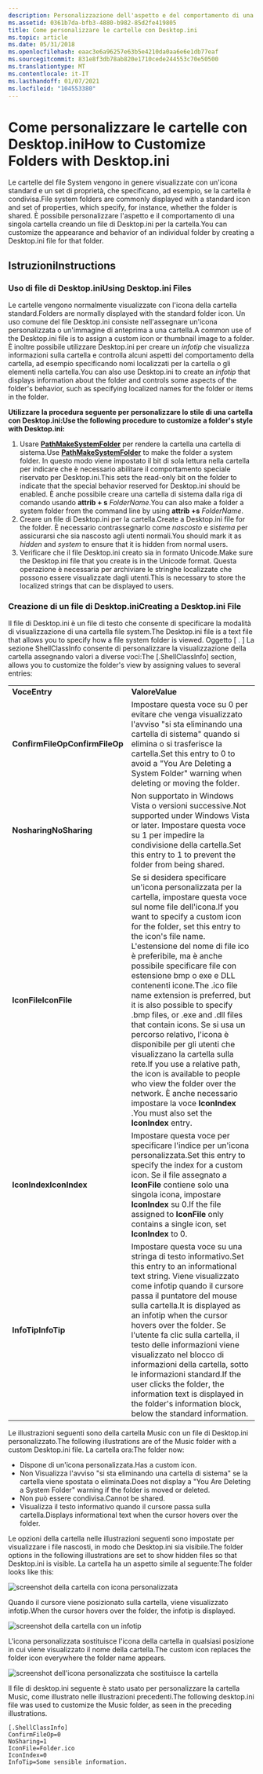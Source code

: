 ```yaml
---
description: Personalizzazione dell'aspetto e del comportamento di una singola cartella con Desktop.ini.
ms.assetid: 0361b7da-bfb3-4880-b982-85d2fe419805
title: Come personalizzare le cartelle con Desktop.ini
ms.topic: article
ms.date: 05/31/2018
ms.openlocfilehash: eaac3e6a96257e63b5e4210da0aa6e6e1db77eaf
ms.sourcegitcommit: 831e8f3db78ab820e1710cede244553c70e50500
ms.translationtype: MT
ms.contentlocale: it-IT
ms.lasthandoff: 01/07/2021
ms.locfileid: "104553380"
---
```

# <a name="how-to-customize-folders-with-desktopini"></a><span data-ttu-id="4d11f-103">Come personalizzare le cartelle con Desktop.ini</span><span class="sxs-lookup"><span data-stu-id="4d11f-103">How to Customize Folders with Desktop.ini</span></span>

<span data-ttu-id="4d11f-104">Le cartelle del file System vengono in genere visualizzate con un'icona standard e un set di proprietà, che specificano, ad esempio, se la cartella è condivisa.</span><span class="sxs-lookup"><span data-stu-id="4d11f-104">File system folders are commonly displayed with a standard icon and set of properties, which specify, for instance, whether the folder is shared.</span></span> <span data-ttu-id="4d11f-105">È possibile personalizzare l'aspetto e il comportamento di una singola cartella creando un file di Desktop.ini per la cartella.</span><span class="sxs-lookup"><span data-stu-id="4d11f-105">You can customize the appearance and behavior of an individual folder by creating a Desktop.ini file for that folder.</span></span>

## <a name="instructions"></a><span data-ttu-id="4d11f-106">Istruzioni</span><span class="sxs-lookup"><span data-stu-id="4d11f-106">Instructions</span></span>

### <a name="using-desktopini-files"></a><span data-ttu-id="4d11f-107">Uso di file di Desktop.ini</span><span class="sxs-lookup"><span data-stu-id="4d11f-107">Using Desktop.ini Files</span></span>

<span data-ttu-id="4d11f-108">Le cartelle vengono normalmente visualizzate con l'icona della cartella standard.</span><span class="sxs-lookup"><span data-stu-id="4d11f-108">Folders are normally displayed with the standard folder icon.</span></span> <span data-ttu-id="4d11f-109">Un uso comune del file Desktop.ini consiste nell'assegnare un'icona personalizzata o un'immagine di anteprima a una cartella.</span><span class="sxs-lookup"><span data-stu-id="4d11f-109">A common use of the Desktop.ini file is to assign a custom icon or thumbnail image to a folder.</span></span> <span data-ttu-id="4d11f-110">È inoltre possibile utilizzare Desktop.ini per creare un *infotip* che visualizza informazioni sulla cartella e controlla alcuni aspetti del comportamento della cartella, ad esempio specificando nomi localizzati per la cartella o gli elementi nella cartella.</span><span class="sxs-lookup"><span data-stu-id="4d11f-110">You can also use Desktop.ini to create an *infotip* that displays information about the folder and controls some aspects of the folder's behavior, such as specifying localized names for the folder or items in the folder.</span></span>

<span data-ttu-id="4d11f-111">**Utilizzare la procedura seguente per personalizzare lo stile di una cartella con Desktop.ini:**</span><span class="sxs-lookup"><span data-stu-id="4d11f-111">**Use the following procedure to customize a folder's style with Desktop.ini:**</span></span>

1.  <span data-ttu-id="4d11f-112">Usare [**PathMakeSystemFolder**](/windows/desktop/api/Shlwapi/nf-shlwapi-pathmakesystemfoldera) per rendere la cartella una cartella di sistema.</span><span class="sxs-lookup"><span data-stu-id="4d11f-112">Use [**PathMakeSystemFolder**](/windows/desktop/api/Shlwapi/nf-shlwapi-pathmakesystemfoldera) to make the folder a system folder.</span></span> <span data-ttu-id="4d11f-113">In questo modo viene impostato il bit di sola lettura nella cartella per indicare che è necessario abilitare il comportamento speciale riservato per Desktop.ini.</span><span class="sxs-lookup"><span data-stu-id="4d11f-113">This sets the read-only bit on the folder to indicate that the special behavior reserved for Desktop.ini should be enabled.</span></span> <span data-ttu-id="4d11f-114">È anche possibile creare una cartella di sistema dalla riga di comando usando **attrib + s** *FolderName*.</span><span class="sxs-lookup"><span data-stu-id="4d11f-114">You can also make a folder a system folder from the command line by using **attrib +s** *FolderName*.</span></span>
2.  <span data-ttu-id="4d11f-115">Creare un file di Desktop.ini per la cartella.</span><span class="sxs-lookup"><span data-stu-id="4d11f-115">Create a Desktop.ini file for the folder.</span></span> <span data-ttu-id="4d11f-116">È necessario contrassegnarlo come *nascosto* e *sistema* per assicurarsi che sia nascosto agli utenti normali.</span><span class="sxs-lookup"><span data-stu-id="4d11f-116">You should mark it as *hidden* and *system* to ensure that it is hidden from normal users.</span></span>
3.  <span data-ttu-id="4d11f-117">Verificare che il file Desktop.ini creato sia in formato Unicode.</span><span class="sxs-lookup"><span data-stu-id="4d11f-117">Make sure the Desktop.ini file that you create is in the Unicode format.</span></span> <span data-ttu-id="4d11f-118">Questa operazione è necessaria per archiviare le stringhe localizzate che possono essere visualizzate dagli utenti.</span><span class="sxs-lookup"><span data-stu-id="4d11f-118">This is necessary to store the localized strings that can be displayed to users.</span></span>

### <a name="creating-a-desktopini-file"></a><span data-ttu-id="4d11f-119">Creazione di un file di Desktop.ini</span><span class="sxs-lookup"><span data-stu-id="4d11f-119">Creating a Desktop.ini File</span></span>

<span data-ttu-id="4d11f-120">Il file di Desktop.ini è un file di testo che consente di specificare la modalità di visualizzazione di una cartella file system.</span><span class="sxs-lookup"><span data-stu-id="4d11f-120">The Desktop.ini file is a text file that allows you to specify how a file system folder is viewed.</span></span> <span data-ttu-id="4d11f-121">Oggetto \[ . \] La sezione ShellClassInfo consente di personalizzare la visualizzazione della cartella assegnando valori a diverse voci:</span><span class="sxs-lookup"><span data-stu-id="4d11f-121">The \[.ShellClassInfo\] section, allows you to customize the folder's view by assigning values to several entries:</span></span>

|                   |                                                                                                                                                                                                                                                                                                                                                                                |
|-------------------|--------------------------------------------------------------------------------------------------------------------------------------------------------------------------------------------------------------------------------------------------------------------------------------------------------------------------------------------------------------------------------|
| <span data-ttu-id="4d11f-122">**Voce**</span><span class="sxs-lookup"><span data-stu-id="4d11f-122">**Entry**</span></span>         | <span data-ttu-id="4d11f-123">**Valore**</span><span class="sxs-lookup"><span data-stu-id="4d11f-123">**Value**</span></span>                                                                                                                                                                                                                                                                                                                                                                      |
| <span data-ttu-id="4d11f-124">**ConfirmFileOp**</span><span class="sxs-lookup"><span data-stu-id="4d11f-124">**ConfirmFileOp**</span></span> | <span data-ttu-id="4d11f-125">Impostare questa voce su 0 per evitare che venga visualizzato l'avviso "si sta eliminando una cartella di sistema" quando si elimina o si trasferisce la cartella.</span><span class="sxs-lookup"><span data-stu-id="4d11f-125">Set this entry to 0 to avoid a "You Are Deleting a System Folder" warning when deleting or moving the folder.</span></span>                                                                                                                                                                                                                                                                  |
| <span data-ttu-id="4d11f-126">**Nosharing**</span><span class="sxs-lookup"><span data-stu-id="4d11f-126">**NoSharing**</span></span>     | <span data-ttu-id="4d11f-127">Non supportato in Windows Vista o versioni successive.</span><span class="sxs-lookup"><span data-stu-id="4d11f-127">Not supported under Windows Vista or later.</span></span> <span data-ttu-id="4d11f-128">Impostare questa voce su 1 per impedire la condivisione della cartella.</span><span class="sxs-lookup"><span data-stu-id="4d11f-128">Set this entry to 1 to prevent the folder from being shared.</span></span>                                                                                                                                                                                                                                                                       |
| <span data-ttu-id="4d11f-129">**IconFile**</span><span class="sxs-lookup"><span data-stu-id="4d11f-129">**IconFile**</span></span>      | <span data-ttu-id="4d11f-130">Se si desidera specificare un'icona personalizzata per la cartella, impostare questa voce sul nome file dell'icona.</span><span class="sxs-lookup"><span data-stu-id="4d11f-130">If you want to specify a custom icon for the folder, set this entry to the icon's file name.</span></span> <span data-ttu-id="4d11f-131">L'estensione del nome di file ico è preferibile, ma è anche possibile specificare file con estensione bmp o exe e DLL contenenti icone.</span><span class="sxs-lookup"><span data-stu-id="4d11f-131">The .ico file name extension is preferred, but it is also possible to specify .bmp files, or .exe and .dll files that contain icons.</span></span> <span data-ttu-id="4d11f-132">Se si usa un percorso relativo, l'icona è disponibile per gli utenti che visualizzano la cartella sulla rete.</span><span class="sxs-lookup"><span data-stu-id="4d11f-132">If you use a relative path, the icon is available to people who view the folder over the network.</span></span> <span data-ttu-id="4d11f-133">È anche necessario impostare la voce **IconIndex** .</span><span class="sxs-lookup"><span data-stu-id="4d11f-133">You must also set the **IconIndex** entry.</span></span> |
| <span data-ttu-id="4d11f-134">**IconIndex**</span><span class="sxs-lookup"><span data-stu-id="4d11f-134">**IconIndex**</span></span>     | <span data-ttu-id="4d11f-135">Impostare questa voce per specificare l'indice per un'icona personalizzata.</span><span class="sxs-lookup"><span data-stu-id="4d11f-135">Set this entry to specify the index for a custom icon.</span></span> <span data-ttu-id="4d11f-136">Se il file assegnato a **IconFile** contiene solo una singola icona, impostare **IconIndex** su 0.</span><span class="sxs-lookup"><span data-stu-id="4d11f-136">If the file assigned to **IconFile** only contains a single icon, set **IconIndex** to 0.</span></span>                                                                                                                                                                                                                               |
| <span data-ttu-id="4d11f-137">**InfoTip**</span><span class="sxs-lookup"><span data-stu-id="4d11f-137">**InfoTip**</span></span>       | <span data-ttu-id="4d11f-138">Impostare questa voce su una stringa di testo informativo.</span><span class="sxs-lookup"><span data-stu-id="4d11f-138">Set this entry to an informational text string.</span></span> <span data-ttu-id="4d11f-139">Viene visualizzato come infotip quando il cursore passa il puntatore del mouse sulla cartella.</span><span class="sxs-lookup"><span data-stu-id="4d11f-139">It is displayed as an infotip when the cursor hovers over the folder.</span></span> <span data-ttu-id="4d11f-140">Se l'utente fa clic sulla cartella, il testo delle informazioni viene visualizzato nel blocco di informazioni della cartella, sotto le informazioni standard.</span><span class="sxs-lookup"><span data-stu-id="4d11f-140">If the user clicks the folder, the information text is displayed in the folder's information block, below the standard information.</span></span>                                                                                                                      |



 

<span data-ttu-id="4d11f-141">Le illustrazioni seguenti sono della cartella Music con un file di Desktop.ini personalizzato.</span><span class="sxs-lookup"><span data-stu-id="4d11f-141">The following illustrations are of the Music folder with a custom Desktop.ini file.</span></span> <span data-ttu-id="4d11f-142">La cartella ora:</span><span class="sxs-lookup"><span data-stu-id="4d11f-142">The folder now:</span></span>

-   <span data-ttu-id="4d11f-143">Dispone di un'icona personalizzata.</span><span class="sxs-lookup"><span data-stu-id="4d11f-143">Has a custom icon.</span></span>
-   <span data-ttu-id="4d11f-144">Non Visualizza l'avviso "si sta eliminando una cartella di sistema" se la cartella viene spostata o eliminata.</span><span class="sxs-lookup"><span data-stu-id="4d11f-144">Does not display a "You Are Deleting a System Folder" warning if the folder is moved or deleted.</span></span>
-   <span data-ttu-id="4d11f-145">Non può essere condivisa.</span><span class="sxs-lookup"><span data-stu-id="4d11f-145">Cannot be shared.</span></span>
-   <span data-ttu-id="4d11f-146">Visualizza il testo informativo quando il cursore passa sulla cartella.</span><span class="sxs-lookup"><span data-stu-id="4d11f-146">Displays informational text when the cursor hovers over the folder.</span></span>

<span data-ttu-id="4d11f-147">Le opzioni della cartella nelle illustrazioni seguenti sono impostate per visualizzare i file nascosti, in modo che Desktop.ini sia visibile.</span><span class="sxs-lookup"><span data-stu-id="4d11f-147">The folder options in the following illustrations are set to show hidden files so that Desktop.ini is visible.</span></span> <span data-ttu-id="4d11f-148">La cartella ha un aspetto simile al seguente:</span><span class="sxs-lookup"><span data-stu-id="4d11f-148">The folder looks like this:</span></span>

![screenshot della cartella con icona personalizzata](images/webview4.jpg)

<span data-ttu-id="4d11f-150">Quando il cursore viene posizionato sulla cartella, viene visualizzato infotip.</span><span class="sxs-lookup"><span data-stu-id="4d11f-150">When the cursor hovers over the folder, the infotip is displayed.</span></span>

![screenshot della cartella con un infotip](images/webview6.jpg)

<span data-ttu-id="4d11f-152">L'icona personalizzata sostituisce l'icona della cartella in qualsiasi posizione in cui viene visualizzato il nome della cartella.</span><span class="sxs-lookup"><span data-stu-id="4d11f-152">The custom icon replaces the folder icon everywhere the folder name appears.</span></span>

![screenshot dell'icona personalizzata che sostituisce la cartella](images/webview5.jpg)

<span data-ttu-id="4d11f-154">Il file di desktop.ini seguente è stato usato per personalizzare la cartella Music, come illustrato nelle illustrazioni precedenti.</span><span class="sxs-lookup"><span data-stu-id="4d11f-154">The following desktop.ini file was used to customize the Music folder, as seen in the preceding illustrations.</span></span>


```
[.ShellClassInfo]
ConfirmFileOp=0
NoSharing=1
IconFile=Folder.ico
IconIndex=0
InfoTip=Some sensible information.
```



 

 



